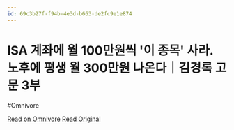 ```yaml
---
id: 69c3b27f-f94b-4e3d-b663-de2fc9e1e874
---
```


# ISA 계좌에 월 100만원씩 '이 종목' 사라. 노후에 평생 월 300만원 나온다｜김경록 고문 3부
#Omnivore

[Read on Omnivore](https://omnivore.app/me/https-youtube-com-watch-v-8-fa-h-04-pp-wvm-191d60024c2)
[Read Original](https://youtube.com/watch?v=8faH04ppWVM)

